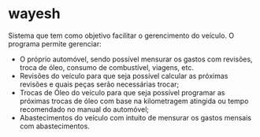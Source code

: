 # wayesh

Sistema que tem como objetivo facilitar o gerencimento do veículo. O programa permite gerenciar:

* O próprio automóvel, sendo possível mensurar os gastos com revisões, troca de óleo, consumo de combustível, viagens, etc.
* Revisões do veículo para que seja possível calcular as próximas revisões e quais peças serão necessárias trocar;
* Trocas de Óleo do veículo para que seja possível programar as próximas trocas de óleo com base na kilometragem atingida ou tempo recomendado no manual do automóvel;
* Abastecimentos do veículo com intuito de mensurar os gastos mensais com abastecimentos.

